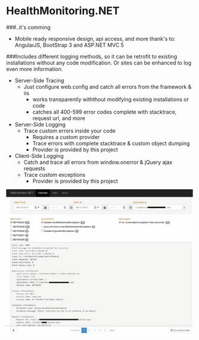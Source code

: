 HealthMonitoring.NET
====================

###..it's comming

* Mobile ready responsive design, api access, and more thank's to: AngularJS, BootStrap 3 and ASP.NET MVC 5

###Includes different logging methods, so it can be retrofit to existing installations without any code modification. Or sites can be enhanced to log even more information.

* Server-Side Tracing
  * Just configure web.config and catch all errors from the framework & iis
     * works transparently withthout modifying existing installations or code
     * catches all 400-599 error codes complete with stacktrace, request url, and more
* Server-Side Logging
  * Trace custom errors inside your code
     * Requires a custom provider
     * Trace errors with complete stacktrace & custom object dumping
     * Provider is provided by this project
* Client-Side Logging
  * Catch and trace all errors from window.onerror & jQuery ajax requests
  * Trace custom exceptions
     * Provider is provided by this project

![backoffice](snapshot.png "backoffice")